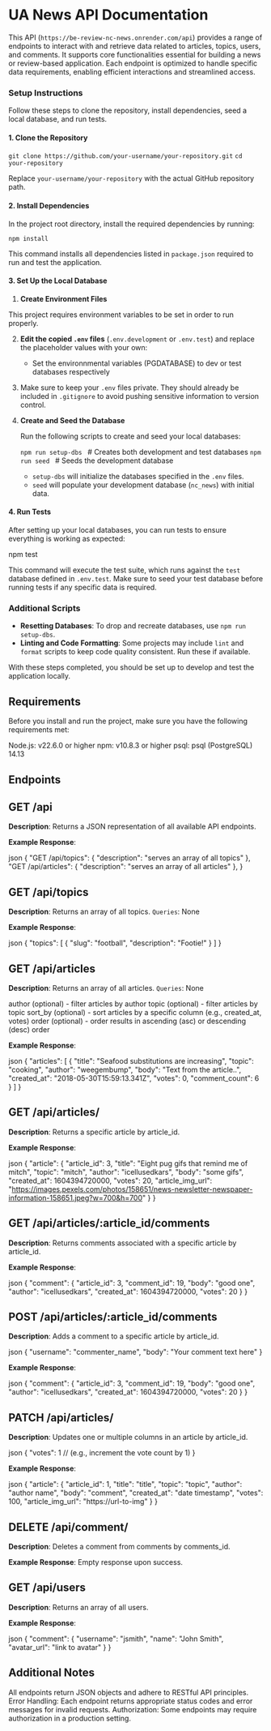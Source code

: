 # UA News API Documentation

This API (`https://be-review-nc-news.onrender.com/api`) provides a range of endpoints to interact with and retrieve data related to articles, topics, users, and comments. It supports core functionalities essential for building a news or review-based application. Each endpoint is optimized to handle specific data requirements, enabling efficient interactions and streamlined access.

### Setup Instructions

Follow these steps to clone the repository, install dependencies, seed a local database, and run tests.

#### 1. Clone the Repository

`git clone https://github.com/your-username/your-repository.git`
`cd your-repository`

Replace `your-username/your-repository` with the actual GitHub repository path.

#### 2. Install Dependencies

In the project root directory, install the required dependencies by running:

`npm install`

This command installs all dependencies listed in `package.json` required to run and test the application.

#### 3. Set Up the Local Database

1. **Create Environment Files**

This project requires environment variables to be set in order to run properly.

<!-- 1. **Copy the `.env.**example` file** **to create your own environment files: -->

2. **Edit the copied `.env` files** (`.env.development` or `.env.test`) and replace the placeholder values with your own:

   - Set the environnmental variables (PGDATABASE) to dev or test databases respectively

3. Make sure to keep your `.env` files private. They should already be included in `.gitignore` to avoid pushing sensitive information to version control.

4. **Create and Seed the Database**

   Run the following scripts to create and seed your local databases:

   `npm run setup-dbs ` # Creates both development and test databases
   `npm run seed ` # Seeds the development database

   - `setup-dbs` will initialize the databases specified in the `.env` files.
   - `seed` will populate your development database (`nc_news`) with initial data.

#### 4. Run Tests

After setting up your local databases, you can run tests to ensure everything is working as expected:

npm test

This command will execute the test suite, which runs against the `test` database defined in `.env.test`. Make sure to seed your test database before running tests if any specific data is required.

### Additional Scripts

- **Resetting Databases**: To drop and recreate databases, use `npm run setup-dbs`.
- **Linting and Code Formatting**: Some projects may include `lint` and `format` scripts to keep code quality consistent. Run these if available.

With these steps completed, you should be set up to develop and test the application locally.

## Requirements

Before you install and run the project, make sure you have the following requirements met:

Node.js: v22.6.0 or higher
npm: v10.8.3 or higher
psql: psql (PostgreSQL) 14.13

## Endpoints

## GET /api

**Description**: Returns a JSON representation of all available API endpoints.

**Example Response**:

json
{
"GET /api/topics": { "description": "serves an array of all topics" },
"GET /api/articles": { "description": "serves an array of all articles" },
}

## GET /api/topics

**Description**: Returns an array of all topics.
`Queries`: None

**Example Response**:

json
{
"topics": [
{ "slug": "football", "description": "Footie!" }
]
}

## GET /api/articles

**Description**: Returns an array of all articles.
`Queries`: None

author (optional) - filter articles by author
topic (optional) - filter articles by topic
sort_by (optional) - sort articles by a specific column (e.g., created_at, votes)
order (optional) - order results in ascending (asc) or descending (desc) order

**Example Response**:

json
{
"articles": [
{
"title": "Seafood substitutions are increasing",
"topic": "cooking",
"author": "weegembump",
"body": "Text from the article..",
"created_at": "2018-05-30T15:59:13.341Z",
"votes": 0,
"comment_count": 6
}
]
}

## GET /api/articles/

**Description**: Returns a specific article by article_id.

**Example Response**:

json
{
"article": {
"article_id": 3,
"title": "Eight pug gifs that remind me of mitch",
"topic": "mitch",
"author": "icellusedkars",
"body": "some gifs",
"created_at": 1604394720000,
"votes": 20,
"article_img_url": "https://images.pexels.com/photos/158651/news-newsletter-newspaper-information-158651.jpeg?w=700&h=700"
}
}

## GET /api/articles/:article_id/comments

**Description**: Returns comments associated with a specific article by article_id.

**Example Response**:

json
{
"comment": {
"article_id": 3,
"comment_id": 19,
"body": "good one",
"author": "icellusedkars",
"created_at": 1604394720000,
"votes": 20
}
}

## POST /api/articles/:article_id/comments

**Description**: Adds a comment to a specific article by article_id.

<!-- Request Body: -->

json
{
"username": "commenter_name",
"body": "Your comment text here"
}

**Example Response**:

json
{
"comment": {
"article_id": 3,
"comment_id": 19,
"body": "good one",
"author": "icellusedkars",
"created_at": 1604394720000,
"votes": 20
}
}

## PATCH /api/articles/

**Description**: Updates one or multiple columns in an article by article_id.

<!-- Request Body: -->

json
{
"votes": 1 // (e.g., increment the vote count by 1)
}

**Example Response**:

json
{
"article": {
"article_id": 1,
"title": "title",
"topic": "topic",
"author": "author name",
"body": "comment",
"created_at": "date timestamp",
"votes": 100,
"article_img_url": "https://url-to-img"
}
}

## DELETE /api/comment/

**Description**: Deletes a comment from comments by comments_id.

**Example Response**: Empty response upon success.

## GET /api/users

**Description**: Returns an array of all users.

**Example Response**:

json
{
"comment": {
"username": "jsmith",
"name": "John Smith",
"avatar_url": "link to avatar"
}
}

## Additional Notes

All endpoints return JSON objects and adhere to RESTful API principles.
Error Handling: Each endpoint returns appropriate status codes and error messages for invalid requests.
Authorization: Some endpoints may require authorization in a production setting.

```

```
